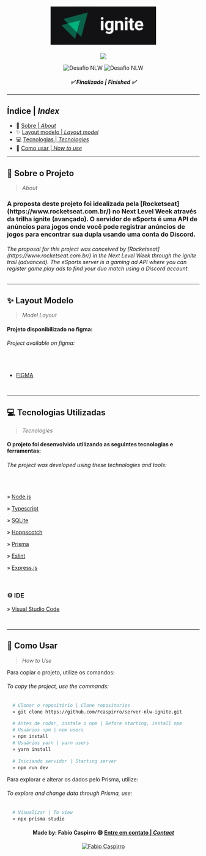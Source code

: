 <h3 align="center">
	<img height="100px" alt="Trilha Explorer" title="logo" src="/assets/github/logo-ignite.jpg"/>
</h3>


<p align="center">
  <img align="center" src="https://api.visitorbadge.io/api/visitors?path=https%3A%2F%2Fgithub.com%2FFcaspirro%2Fserver-nlw-ignite&labelColor=%232ccce4&countColor=%23263759&style=flat-square"/>
</p>

<p align="center">
<img src="https://img.shields.io/static/v1?label=Evento&message=Next Level Week&color=#102d71&labelColor=c12a23" alt="Desafio NLW" />
<img src="https://img.shields.io/static/v1?label=Trilha&message=Ignite&color=#102d71&labelColor=c12a23" alt="Desafio NLW" />
</p>

<h5 align="center"> 
  <b>✅ Finalizado | <i>Finished ✅</i></b>
</h5> 

---
  
 
<h2 align="left"> 
  <b>Índice</b> | <i>Index</i>
</h2> 
  
- :book: [Sobre | <i>About</i>](#book-sobre-o-projeto)
- :sparkles: [Layout modelo | <i>Layout model</i>](#sparkles-layout-modelo)
- :computer: [Tecnologias | <i>Tecnologies</i>](#computer-tecnologias-utilizadas)
- :mag_right: [Como usar | <i>How to use</i>](#mag_right-como-usar)
  
---

## :book: Sobre o Projeto
><i>About</i> 

<h3>
A proposta deste projeto foi idealizada pela [Rocketseat](https://www.rocketseat.com.br/) no Next Level Week através da trilha ignite (avançado). O servidor de eSports é uma API de anúncios para jogos onde você pode registrar anúncios de jogos para encontrar sua dupla usando uma conta do Discord.
</h3>

<em>
  <h6>
The proposal for this project was conceived by [Rocketseat](https://www.rocketseat.com.br/) in the Next Level Week through the ignite trail (advanced). The eSports server is a gaming ad API where you can register game play ads to find your duo match using a Discord account.
  </h6>
</em>
  
---

## :sparkles: Layout Modelo
><i>Model Layout</i> 

<h4>
Projeto disponibilizado no figma:
</h4>

<em>
  <h6>
    Project available on figma: <br><br><br>
  </h6>
</em>

- [FIGMA](https://www.figma.com/community/file/1150897317533332617)

<br>

---

## :computer: Tecnologias Utilizadas
><i>Tecnologies</i> 
  
<h4>
O projeto foi desenvolvido utilizando as seguintes tecnologias e ferramentas:
</h4>

<em>
  <h6>
    The project was developed using these technologies and tools: <br><br><br>
  </h6>
</em>
  

» [Node.js](https://nodejs.org/en/)

</p>
<p>

» [Typescript](https://www.typescriptlang.org/)

</p>
<p>

» [SQLite](https://www.sqlite.org/index.html)

</p>
<p>

» [Hoppscotch](https://github.com/hoppscotch/hoppscotch)

</p>
<p>

» [Prisma](https://www.prisma.io/)

</p>
<p>

» [Eslint](https://eslint.org/)

</p>
<p>

» [Express.js](http://expressjs.com/)

</p><br>

### ⚙ IDE
  
<p>
  
 » [Visual Studio Code](https://code.visualstudio.com/)
  
<p><br>
 
---

## :mag_right: Como Usar
><i>How to Use</i> 
  
Para copiar o projeto, utilize os comandos:
 <em>
  <h6>
  To copy the project, use the commands:
  </h6>
</em>

```bash
  # Clonar o repositório | Clone repositories
  » git clone https://github.com/Fcaspirro/server-nlw-ignite.git
```
```bash
  # Antes de rodar, instale o npm | Before starting, install npm
  # Usuários npm | npm users
  » npm install
  # Usuários yarn | yarn users
  » yarn install
```
```bash
  # Iniciando servidor | Starting server
  » npm run dev
```
Para explorar e alterar os dados pelo Prisma, utilize:
 <em>
  <h6>
  To explore and change data through Prisma, use:
  </h6>
</em>

```bash
  # Visualizar | To view
  » npx prisma studio
```

 
<h4 align="center">
Made by: Fabio Caspirro 😄 <a href="mailto:fabio_caspirro@hotmail.com">Entre em contato | <i>Contact</i></a>
</h4>
<p align="center">
  <a href="https://www.linkedin.com/in/fabio-caspirro-2069b072/">
    <img alt="Fabio Caspirro" src="https://img.shields.io/badge/LinkedIn-Fabio_Caspirro-0e76a8?style=flat&logoColor=white&logo=linkedin">
  </a>
